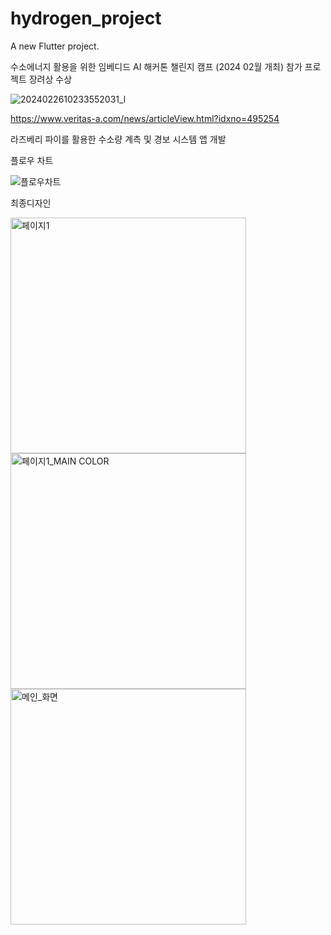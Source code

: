 # hydrogen_project

A new Flutter project.

수소에너지 활용을 위한 임베디드 AI 해커톤 챌린지 캠프 (2024 02월 개최) 참가 프로젝트
장려상 수상

![2024022610233552031_l](https://github.com/youngmumi/hackaton/assets/88278522/167e072c-17ef-442c-a7cd-ab77147e13ef)

https://www.veritas-a.com/news/articleView.html?idxno=495254


라즈베리 파이를 활용한 수소량 계측 및 경보 시스템 앱 개발


플로우 차트

![플로우차트](https://github.com/youngmumi/hackaton/assets/88278522/637543a1-cbf3-4914-8593-68aaaaacf7c6)


최종디자인

<img width="377" alt="페이지1" src="https://github.com/youngmumi/hackaton/assets/88278522/4d8d9e28-258f-4b2a-b479-2ad774a1223e">
<img width="377" alt="페이지1_MAIN COLOR" src="https://github.com/youngmumi/hackaton/assets/88278522/5bd2e46d-b2f2-459d-9b45-b8ab068973fe">
<img width="377" alt="메인_화면" src="https://github.com/youngmumi/hackaton/assets/88278522/5959974f-512e-4f14-9e11-24f8614a2e08">
